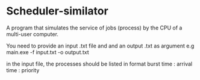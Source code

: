 # Scheduler-similator
A program that simulates the service of jobs (process) by the CPU of a multi-user computer. 

You need to provide an  input .txt file and and an output .txt as argument e.g main.exe -f input.txt -o output.txt

in the input file, the processes should be listed in format burst time : arrival time : priority
